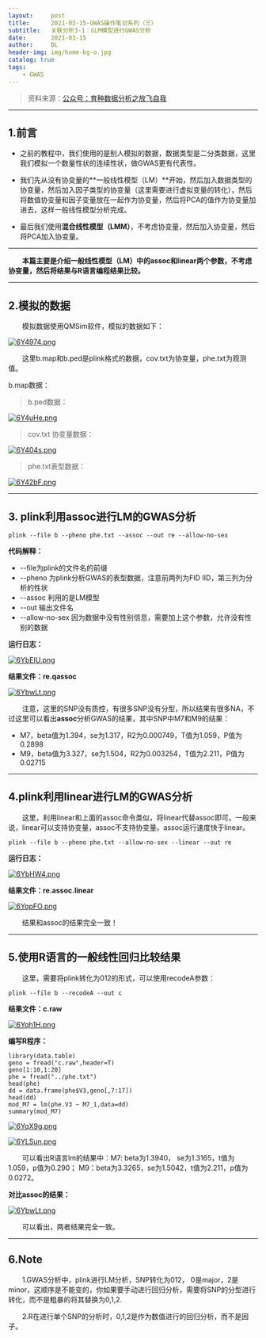 ```yaml
---
layout:     post
title:      2021-03-15-GWAS操作笔记系列（三）
subtitle:   关联分析3-1：GLM模型进行GWAS分析
date:       2021-03-15
author:     DL
header-img: img/home-bg-o.jpg
catalog: true
tags:
    - GWAS
---
```


> 资料来源：[公众号：育种数据分析之放飞自我](https://mp.weixin.qq.com/mp/appmsgalbum?action=getalbum&__biz=MzI0MTIzNjYwNQ==&scene=1&album_id=1336983097581207553&count=3&uin=&key=&devicetype=Windows+10+x64&version=6302012c&lang=zh_CN&ascene=1&fontgear=2)

---

## 1.前言

- 之前的教程中，我们使用的是别人模拟的数据，数据类型是二分类数据，这里我们模拟一个数量性状的连续性状，做GWAS更有代表性。

- 我们先从没有协变量的**一般线性模型（LM）**开始，然后加入数据类型的协变量，然后加入因子类型的协变量（这里需要进行虚拟变量的转化），然后将数值协变量和因子变量放在一起作为协变量，然后将PCA的值作为协变量加进去，这样一般线性模型分析完成。

- 最后我们使用**混合线性模型（LMM）**，不考虑协变量，然后加入协变量，然后将PCA加入协变量。

---

**&emsp;&emsp;本篇主要是介绍一般线性模型（LM）中的assoc和linear两个参数，不考虑协变量，然后将结果与R语言编程结果比较。**

---

## 2.模拟的数据

&emsp;&emsp;模拟数据使用QMSim软件，模拟的数据如下：

[![6Y4974.png](https://s3.ax1x.com/2021/03/11/6Y4974.png)](https://imgtu.com/i/6Y4974)

&emsp;&emsp;这里b.map和b.ped是plink格式的数据，cov.txt为协变量，phe.txt为观测值。

b.map数据：


> b.ped数据：

[![6Y4uHe.png](https://s3.ax1x.com/2021/03/11/6Y4uHe.png)](https://imgtu.com/i/6Y4uHe)

> cov.txt 协变量数据：

[![6Y404s.png](https://s3.ax1x.com/2021/03/11/6Y404s.png)](https://imgtu.com/i/6Y404s)

> phe.txt表型数据：

[![6Y42bF.png](https://s3.ax1x.com/2021/03/11/6Y42bF.png)](https://imgtu.com/i/6Y42bF)

---

## 3. plink利用assoc进行LM的GWAS分析

```
plink --file b --pheno phe.txt --assoc --out re --allow-no-sex
```

**代码解释：**

- --file为plink的文件名的前缀
- --pheno 为plink分析GWAS的表型数据，注意前两列为FID IID，第三列为分析的性状
- --assoc 利用的是LM模型
- --out 输出文件名
- --allow-no-sex 因为数据中没有性别信息，需要加上这个参数，允许没有性别的数据

**运行日志：**

[![6YbEIU.png](https://s3.ax1x.com/2021/03/11/6YbEIU.png)](https://imgtu.com/i/6YbEIU)

**结果文件：re.qassoc**

[![6YbwLt.png](https://s3.ax1x.com/2021/03/11/6YbwLt.png)](https://imgtu.com/i/6YbwLt)

&emsp;&emsp;注意，这里的SNP没有质控，有很多SNP没有分型，所以结果有很多NA，不过这里可以看出**assoc**分析GWAS的结果，其中SNP中M7和M9的结果：

- M7，beta值为1.394，se为1.317，R2为0.000749，T值为1.059，P值为0.2898
- M9，beta值为3.327，se为1.504，R2为0.003254，T值为2.211，P值为0.02715

---

## 4.plink利用linear进行LM的GWAS分析

&emsp;&emsp;这里，利用linear和上面的assoc命令类似，将linear代替assoc即可。一般来说，linear可以支持协变量，assoc不支持协变量。assoc运行速度快于linear。

```
plink --file b --pheno phe.txt --allow-no-sex --linear --out re
```

**运行日志：**

[![6YbHW4.png](https://s3.ax1x.com/2021/03/11/6YbHW4.png)](https://imgtu.com/i/6YbHW4)

**结果文件：re.assoc.linear**

[![6YqpFO.png](https://s3.ax1x.com/2021/03/11/6YqpFO.png)](https://imgtu.com/i/6YqpFO)

&emsp;&emsp;结果和assoc的结果完全一致！

---

## 5.使用R语言的一般线性回归比较结果

&emsp;&emsp;这里，需要将plink转化为012的形式，可以使用recodeA参数：

```
plink --file b --recodeA --out c
```

**结果文件：c.raw**

[![6Yqh1H.png](https://s3.ax1x.com/2021/03/11/6Yqh1H.png)](https://imgtu.com/i/6Yqh1H)

**编写R程序：**

```
library(data.table)
geno = fread("c.raw",header=T)
geno[1:10,1:20]
phe = fread("../phe.txt")
head(phe)
dd = data.frame(phe$V3,geno[,7:17])
head(dd)
mod_M7 = lm(phe.V3 ~ M7_1,data=dd)
summary(mod_M7)
```

[![6YqX9g.png](https://s3.ax1x.com/2021/03/11/6YqX9g.png)](https://imgtu.com/i/6YqX9g)

[![6YLSun.png](https://s3.ax1x.com/2021/03/11/6YLSun.png)](https://imgtu.com/i/6YLSun)

&emsp;&emsp;可以看出R语言lm的结果中：M7: beta为1.3940， se为1.3165，t值为1.059，p值为0.290； M9：beta为3.3265，se为1.5042，t值为2.211，p值为0.0272。

**对比assoc的结果：**

[![6YbwLt.png](https://s3.ax1x.com/2021/03/11/6YbwLt.png)](https://imgtu.com/i/6YbwLt)

&emsp;&emsp;可以看出，两者结果完全一致。

---

## 6.Note

&emsp;&emsp;1.GWAS分析中，plink进行LM分析，SNP转化为012， 0是major，2是minor，这顺序是不能变的，你如果要手动进行回归分析，需要将SNP的分型进行转化，而不是粗暴的将其替换为0,1,2.

&emsp;&emsp;2.R在进行单个SNP的分析时，0,1,2是作为数值进行的回归分析，而不是因子。